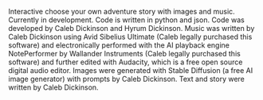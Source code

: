 Interactive choose your own adventure story with images and music. Currently in development.
Code is written in python and json. Code was developed by Caleb Dickinson and Hyrum Dickinson. Music was written by Caleb Dickinson using Avid Sibelius Ultimate (Caleb legally purchased this software) and electronically performed with the AI playback engine NotePerformer by Wallander Instruments (Caleb legally purchased this software) and further edited with Audacity, which is a free open source digital audio editor. Images were generated with Stable Diffusion (a free AI image generator) with prompts by Caleb Dickinson. Text and story were written by Caleb Dickinson.
